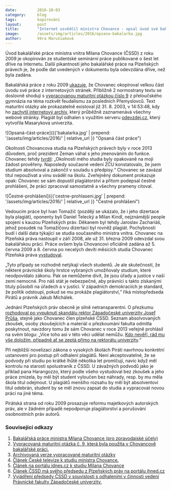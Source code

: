```yaml
---
date:         2016-10-03
category:     blog
tags:         kopírování
layout:       post
title:        "Internet usvědčil ministra Chovance - opsal úvod své bakalářské práce."
image:        /assets/img/articles/2016/opsana-bakalarka.jpg
author:       Věra Marušiaková
---
```


Úvod bakalářské práce ministra vnitra Milana Chovance (ČSSD) z roku 2009 je okopírován ze studentské seminární práce publikované o šest let dříve na Internetu. Další pikantností jeho bakalářské práce na Plzeňských právech je, že podle dat uvedených v dokumentu byla odevzdána dříve, než byla zadána.

Bakalářská práce z roku 2009 [ukazuje](https://www.pirati.cz/_media/chovanec_1_.pdf), že Chovanec okopíroval velkou část úvodu své práce z internetových stránek. Přibližně 2 normostrany textu se doslovně shodují s [vypracovanou maturitní otázkou číslo 9](http://history.czechian.net/otazky/NAHLEDY_otazky_09.html) z přeloučského gymnázia na téma rozkvět feudalismu za posledních Přemyslovců. Text maturitní otázky ale prokazatelně existoval již 31. 8. 2003, v 14:53:48, kdy ho [zachytil internetový archiv](http://web.archive.org/web/20030831145348/http://www.history.czechian.net/otazky/NAHLEDY_otazky_09.html), který průběžně zaznamenává všechny webové stránky. Plagiát byl odhalen s využitím serveru [odevzdej.cz](http://www.odevzdej.cz/), který vytvořila Masarykova univerzita.

![Opsaná-část-práce]({{'bakalarka.jpg' | prepend: '/assets/img/articles/2016/' | relative_url }} "Opsaná část práce")

Okolnosti Chovancova studia na Plzeňských právech byly v roce 2013 důvodem, proč prezident Zeman váhal s jeho jmenováním do funkce. Chovanec tehdy [tvrdil](http://www.ceskatelevize.cz/ct24/domaci/1054396-chovanec-ma-sve-studium-v-plzni-za-spravne-brani-se-dokumenty): „Okolnosti mého studia byly opakovaně na moji žádost prověřeny. Naposledy současné vedení ZČU konstatovalo, že jsem studium absolvoval a zakončil v souladu s předpisy.“ Chovanec se zavázal titul nepoužívat a vinu sváděl na školu. Zveřejněný dokument prokazuje opak: Chovanec se sám dopustil plagiátorství a přitom podepsal čestné prohlášení, že práci zpracoval samostatně a všechny prameny citoval.

![Čestné-prohlášení]({{'cestne-prohlaseni.jpg' | prepend: '/assets/img/articles/2016/' | relative_url }}   "Čestné prohlášení")

Vedoucím práce byl Ivan Tomažič (později se ukázalo, že i jeho dizertace byla plagiát), oponenty byli Daniel Telecký a Milan Kindl, nejznámější people spojení s kauzou Plzeňských práv. Děkanem byl tehdy Jaroslav Zachariáš, jehož posudek na Tomažičovu dizertaci byl rovněž plagiát. Pochybnosti budí i další data týkající se studia současného ministra vnitra. Chovanec na Plzeňská práva nastoupil v záři 2008, ale už 31. března 2009 odevzdal svou bakalářskou práci. Práce ovšem byla Chovancovi oficiálně zadána až 5. června 2009 a 8. června po necelých devíti měsících studia Chovanec Plzeňská práva [vystudoval](https://www.pirati.cz/_media/chovanec_1_.pdf).

„Tyto případy se rozhodně netýkají všech studentů. Je ale skutečností, že některé právnické školy hrstce vybraných umožňovaly studium, které neodpovídalo zákonu. Pak se nemůžeme divit, že jsou úřady a justice v naší zemi nemocné. Pro náš stát je nebezpečné, aby právníci s takto získanými tituly působili na úřadech a v justici. V západních demokraciích je standard, že politik odstoupí, pokud se mu prokáže plagiátorství,“ říká místopředseda Pirátů a právník Jakub Michálek.

Jednání Plzeňských práv obecně je silně netransparentní. O přezkumu [rozhodoval po vypuknutí skandálu rektor Západočeské univerzity Josef Průša](https://www.cssd.cz/media/tiskove-zpravy/vyjadreni-predsedy-cssd-v-souvislosti-s-odhalenimi-v-cinnosti-vedeni-pravnicke-fakulty-plzenske-univerzity/), stejně jako Chovanec člen plzeňské ČSSD. Seznam absolvovaných zkoušek, osoby zkoušejících a materiál o přezkoumání fakulta odmítla poskytnout, navzdory tomu že sám Chovanec v roce 2013 veřejně prohlásil na svém blogu: „Více toho asi v této věci udělat nemůžu. [Kdo nevěří, rád mu vše doložím, případně ať se zeptá přímo na rektorátu univerzity](http://nazory.ihned.cz/c1-59517400-nejsem-zadny-benda-pane-marek).“

Při nejbližší novelizaci zákona o vysokých školách Piráti navrhnou konkrétní ustanovení pro postup při odhalení plagiátů. Není akceptovatelné, že se podvody při studiu po krátké lhůtě několika let promlčují, navíc když měl kontrolu na starosti spolustraník z ČSSD. U závažných podvodů jako je příklad pana Harangozzo, který podle všeho vystudoval bez zkoušek a jeho práce zmizela, by měl být student vyloučen bez náhrady, resp. by mu měla škola titul odejmout. U plagiátů menšího rozsahu by měl být absolventovi titul odebrán, student by se měl znovu zapsat do studia a vypracovat novou práci na jiné téma.

Pirátská strana od roku 2009 prosazuje reformu majetkových autorských práv, ale v žádném případě nepodporuje plagiátorství a porušování osobnostních práv autorů.

### Související odkazy

1. [Bakalářská práce ministra Milana Chovance (pro zpravodajské účely)](https://www.pirati.cz/_media/chovanec_1_.pdf)
2. [Vypracovaná maturitní otázka č. 9, která byla použita v Chovancově bakalářské práci.](http://history.czechian.net/otazky/NAHLEDY_otazky_09.html)
3. [Archivovaná verze vypracované maturitní otázky](http://web.archive.org/web/20030831145348/http://www.history.czechian.net/otazky/NAHLEDY_otazky_09.html)
4. [Článek České televize k studiu ministra Chovance.](http://www.ceskatelevize.cz/ct24/domaci/1054396-chovanec-ma-sve-studium-v-plzni-za-spravne-brani-se-dokumenty)
5. [Článek na portálu idnes.cz k studiu Milana Chovance](http://nazory.ihned.cz/c1-59517400-nejsem-zadny-benda-pane-marek)
6. [Článek ČSSD má svého předsedu z Plzeňských práv na portálu ihned.cz](http://nazory.ihned.cz/c1-59517070-cssd-ma-sveho-bendu-z-plzenskych-prav)
7. [Vyjádření předsedy ČSSD v souvislosti s odhaleními v činnosti vedení Právnické fakulty Západočeské univerzity.](https://www.cssd.cz/media/tiskove-zpravy/vyjadreni-predsedy-cssd-v-souvislosti-s-odhalenimi-v-cinnosti-vedeni-pravnicke-fakulty-plzenske-univerzity/)
